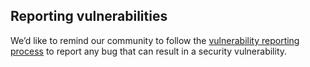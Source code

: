 ---
---

## Reporting vulnerabilities

We’d like to remind our community to follow the [vulnerability reporting process](/zh/about/security-vulnerabilities/) to report any bug that can result in a
security vulnerability.

